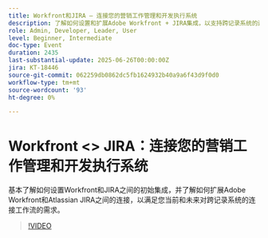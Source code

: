 ```yaml
---
title: Workfront和JIRA — 连接您的营销工作管理和开发执行系统
description: 了解如何设置和扩展Adobe Workfront + JIRA集成，以支持跨记录系统的连接工作流，以满足当前和未来需求。
role: Admin, Developer, Leader, User
level: Beginner, Intermediate
doc-type: Event
duration: 2435
last-substantial-update: 2025-06-26T00:00:00Z
jira: KT-18446
source-git-commit: 062259db0862dc5fb1624932b40a9a6f43d9f0d0
workflow-type: tm+mt
source-wordcount: '93'
ht-degree: 0%

---
```



# Workfront &lt;> JIRA：连接您的营销工作管理和开发执行系统

基本了解如何设置Workfront和JIRA之间的初始集成，并了解如何扩展Adobe Workfront和Atlassian JIRA之间的连接，以满足您当前和未来对跨记录系统的连接工作流的需求。

>[!VIDEO](https://video.tv.adobe.com/v/3464442/?learn=on&enablevpops)
